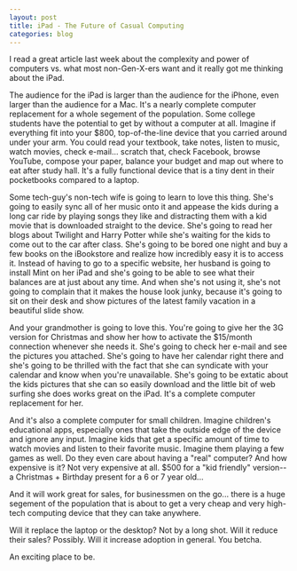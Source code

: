 ```yaml
---
layout: post
title: iPad - The Future of Casual Computing
categories: blog
---
```

I read a great article last week about the complexity and power of computers vs. what most non-Gen-X-ers want and it really got me thinking about the iPad.

The audience for the iPad is larger than the audience for the iPhone, even larger than the audience for a Mac.   It's a nearly complete computer replacement for a whole segement of the population.   Some college students have the potential to get by without a computer at all.  Imagine if everything fit into your $800, top-of-the-line device that you carried around under your arm.   You could read your textbook, take notes, listen to music, watch movies, check e-mail... scratch that, check Facebook, browse YouTube, compose your paper, balance your budget and map out where to eat after study hall.  It's a fully functional device that is a tiny dent in their pocketbooks compared to a laptop.

Some tech-guy's non-tech wife is going to learn to love this thing.   She's going to easily sync all of her music onto it and appease the kids during a long car ride by playing songs they like and distracting them with a kid movie that is downloaded straight to the device.  She's going to read her blogs about Twilight and Harry Potter while she's waiting for the kids to come out to the car after class.   She's going to be bored one night and buy a few books on the iBookstore and realize how incredibly easy it is to access it.   Instead of having to go to a specific website, her husband is going to install Mint on her iPad and she's going to be able to see what their balances are at just about any time.   And when she's not using it, she's not going to complain that it makes the house look junky, because it's going to sit on their desk and show pictures of the latest family vacation in a beautiful slide show.

And your grandmother is going to love this.   You're going to give her the 3G version for Christmas and show her how to activate the $15/month connection whenever she needs it.  She's going to check her e-mail and see the pictures you attached.   She's going to have her calendar right there and she's going to be thrilled with the fact that she can syndicate with your calendar and know when you're unavailable.   She's going to be extatic about the kids pictures that she can so easily download and the little bit of web surfing she does works great on the iPad.   It's a complete computer replacement for her.

And it's also a complete computer for small children.   Imagine children's educational apps, especially ones that take the outside edge of the device and ignore any input.   Imagine kids that get a specific amount of time to watch movies and listen to their favorite music.   Imagine them playing a few games as well.   Do they even care about having a "real" computer?   And how expensive is it?   Not very expensive at all.   $500 for a "kid friendly" version--a Christmas + Birthday present for a 6 or 7 year old... 

And it will work great for sales, for businessmen on the go... there is a huge segement of the population that is about to get a very cheap and very high-tech computing device that they can take anywhere.

Will it replace the laptop or the desktop?   Not by a long shot.   Will it reduce their sales?   Possibly.   Will it increase adoption in general.   You betcha.

An exciting place to be.
